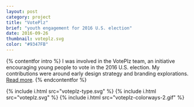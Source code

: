```yaml
---
layout: post
category: project
title: "VotePlz"
brief: "youth engagement for 2016 U.S. election"
date: 2016-09-26
thumbnail: voteplz.svg
color: "#9347FB"
---
```


{% contentfor intro %}
I was involved in the VotePlz team, an initiative encouraging young people to vote in the 2016 U.S. election. My contributions were around early design strategy and branding explorations. <a href="https://venturebeat.com/2016/09/26/y-combinator-chiefs-nonprofit-voteplz-launches-1-million-voter-registration-sweepstakes/">Read more</a>.
{% endcontentfor %}


{% include i.html src="voteplz-type.svg" %}
{% include i.html src="voteplz.svg" %}
{% include i.html src="voteplz-colorways-2.gif" %}
